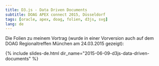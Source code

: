 ```yaml
---
title: D3.js - Data Driven Documents
subtitle: DOAG APEX connect 2015, Düsseldorf
tags: [oracle, apex, doag, folien, d3js, svg]
lang: de
---
```

Die Folien zu meinem Vortrag (wurde in einer Vorversion auch auf dem DOAG Regionaltreffen München am 24.03.2015 gezeigt):

{% include slides-de.html dir_name="2015-06-09-d3js-data-driven-documents" %}
